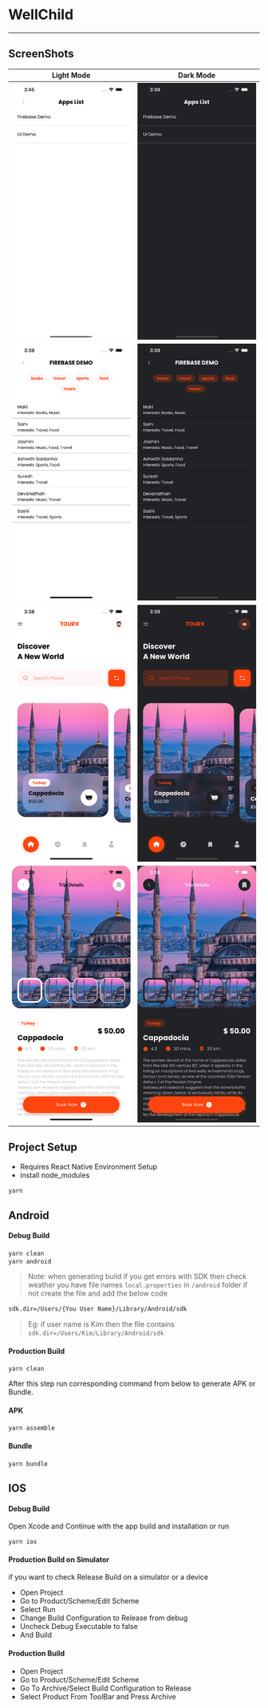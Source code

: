 # WellChild

---



## ScreenShots
| Light Mode | Dark Mode |
|----------|------------|
| ![applist light](https://github.com/AshwithJoylan/coco-demo/blob/main/screenshots/apps-list-light.png)  | ![applist dark](https://github.com/AshwithJoylan/coco-demo/blob/main/screenshots/apps-list-dark.png) |
| ![firebase light](https://github.com/AshwithJoylan/coco-demo/blob/main/screenshots/firebase-demo-1-light.png)  | ![firebase dark](https://github.com/AshwithJoylan/coco-demo/blob/main/screenshots/firebase-demo-1-dark.png) |
| ![ui light](https://github.com/AshwithJoylan/coco-demo/blob/main/screenshots/ui-home-light.png)  | ![ui  dark](https://github.com/AshwithJoylan/coco-demo/blob/main/screenshots/ui-home-dark.png) |
| ![details light](https://github.com/AshwithJoylan/coco-demo/blob/main/screenshots/ui-details-light.png)  | ![details  dark](https://github.com/AshwithJoylan/coco-demo/blob/main/screenshots/ui-details-dark.png) |

## Project Setup
- Requires React Native Environment Setup
- install node_modules
```sh
yarn
```
## Android
#### Debug Build
```
yarn clean
yarn android
```
> Note: when generating build if you get errors with SDK then check weather you have file names `local.properties` in `/android` folder if not create the file and add the below code
```sh
sdk.dir=/Users/{You User Name}/Library/Android/sdk
```
> Eg: if user name is Kim then the file contains `sdk.dir=/Users/Kim/Library/Android/sdk`

#### Production Build
```
yarn clean
```
After this step run corresponding command from below to generate APK or Bundle.
#### APK
```
yarn assemble
```
#### Bundle
```
yarn bundle
```

## IOS
#### Debug Build
Open Xcode and Continue with the app build and installation or run
```
yarn ios
```

#### Production Build on Simulator
if you want to check Release Build on a simulator or a device
- Open Project
- Go to Product/Scheme/Edit Scheme
- Select Run
- Change Build Configuration to Release from debug
- Uncheck Debug Executable to false
- And Build

#### Production Build
- Open Project
- Go to Product/Scheme/Edit Scheme
- Go To Archive/Select Build Configuration to Release
- Select Product From ToolBar and Press Archive
